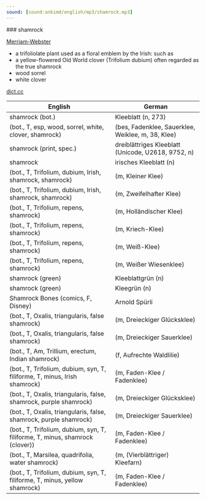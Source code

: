 ```yaml
---
sound: [sound:ankimd/english/mp3/shamrock.mp3]
---
```


\### shamrock

[Merriam-Webster](https://www.merriam-webster.com/dictionary/shamrock)

- a trifoliolate plant used as a floral emblem by the Irish: such as
- a yellow-flowered Old World clover (Trifolium dubium) often regarded as the true shamrock
- wood sorrel
- white clover

[dict.cc](https://www.dict.cc/shamrock)

| English        | German       |
| -------------- | ------------ |
| shamrock (bot.) | Kleeblatt (n, 273) |
|  (bot., T, esp, wood, sorrel, white, clover, shamrock) |  (bes, Fadenklee, Sauerklee, Weiklee, m, 38, Klee) |
| shamrock (print, spec.) | dreiblättriges Kleeblatt (Unicode, U2618, 9752, n) |
| shamrock | irisches Kleeblatt (n) |
|  (bot., T, Trifolium, dubium, Irish, shamrock, shamrock) |  (m, Kleiner Klee) |
|  (bot., T, Trifolium, dubium, Irish, shamrock, shamrock) |  (m, Zweifelhafter Klee) |
|  (bot., T, Trifolium, repens, shamrock) |  (m, Holländischer Klee) |
|  (bot., T, Trifolium, repens, shamrock) |  (m, Kriech-Klee) |
|  (bot., T, Trifolium, repens, shamrock) |  (m, Weiß-Klee) |
|  (bot., T, Trifolium, repens, shamrock) |  (m, Weißer Wiesenklee) |
| shamrock (green) | Kleeblattgrün (n) |
| shamrock (green) | Kleegrün (n) |
| Shamrock Bones (comics, F, Disney) | Arnold Spürli |
|  (bot., T, Oxalis, triangularis, false shamrock) |  (m, Dreieckiger Glücksklee) |
|  (bot., T, Oxalis, triangularis, false shamrock) |  (m, Dreieckiger Sauerklee) |
|  (bot., T, Am, Trillium, erectum, Indian shamrock) |  (f, Aufrechte Waldlilie) |
|  (bot., T, Trifolium, dubium, syn, T, filiforme, T, minus, Irish shamrock) |  (m, Faden-Klee / Fadenklee) |
|  (bot., T, Oxalis, triangularis, false, shamrock, purple shamrock) |  (m, Dreieckiger Glücksklee) |
|  (bot., T, Oxalis, triangularis, false, shamrock, purple shamrock) |  (m, Dreieckiger Sauerklee) |
|  (bot., T, Trifolium, dubium, syn, T, filiforme, T, minus, shamrock (clover)) |  (m, Faden-Klee / Fadenklee) |
|  (bot., T, Marsilea, quadrifolia, water shamrock) |  (m, (Vierblättriger) Kleefarn) |
|  (bot., T, Trifolium, dubium, syn, T, filiforme, T, minus, yellow shamrock) |  (m, Faden-Klee / Fadenklee) |
